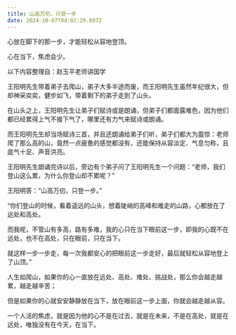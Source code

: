 ```yaml
---
title: 山高万仞，只登一步
date: 2024-10-07T04:02:29.697Z
---
```


心放在脚下的那一步，才能轻松从容地登顶。

心在当下，焦虑会少。



以下内容整理自：赵玉平老师讲国学



王阳明先生带着弟子去爬山，弟子大多半途而废，而王阳明先生虽然年纪很大，但却神采奕奕，健步如飞，带着剩下的弟子走到了山头。



在山头之上，王阳明先生让弟子们赋诗或是朗诵，但弟子们都面露难色，因为他们都已经累得上气不接下气了，哪里还有力气来赋诗或朗诵。



而王阳明先生却当场赋诗三首，并且还朗诵给弟子们听，弟子们都大为震惊：老师爬了那么高的山，竟然一点疲惫的感觉都没有，还能保持从容淡定、气息匀称，且底气十足、声音洪亮。



王阳明先生朗诵完诗以后，旁边有个弟子问了王阳明先生一个问题：“老师，我们登山这么累，为什么你登山却不累呢？”



王阳明答：“山高万仞，只登一步。”



“你们登山的时候，看着遥远的山头，想着陡峭的高峰和难走的山路，心都放在了远处和高处。



而我呢，不管山有多高，路有多难，我的心只在当下眼前这一步，即我的心既不在远处，也不在高处，只在眼前，只在当下。



就这样一步一步走，每一次我都安心的把眼前这一步走好，最后就轻松从容地登上了山顶。”



人生如爬山，如果你的心一直放在远处、高处、难处、挑战处，那么你会越走越累，越走越辛苦；

但是如果你的心就安安静静放在当下，放在眼前这一步上面，你就会越走越从容。



一个人活的焦虑，就是因为他的心不是在过去，就是在未来，不是在高处，就是在远处，唯独没有在今天，在当下。